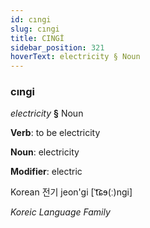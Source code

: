 ```yaml
---
id: cıngi
slug: cıngi
title: CINGİ
sidebar_position: 321
hoverText: electricity § Noun
---
```


### cıngi

*electricity* **§** Noun

**Verb**: to be electricity

**Noun**: electricity

**Modifier**: electric

Korean 전기 jeon'gi [ˈt͡ɕɘ(ː)nɡi]

*Koreic Language Family*